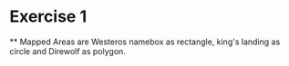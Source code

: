 ﻿# Exercise 1 
 ** Mapped Areas are Westeros namebox as rectangle, king's landing as circle and Direwolf as polygon.



